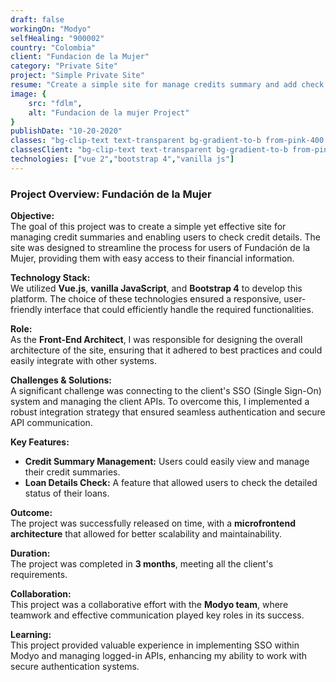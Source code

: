 ```yaml
---
draft: false
workingOn: "Modyo"
selfHealing: "900002"
country: "Colombia"
client: "Fundacion de la Mujer"
category: "Private Site"
project: "Simple Private Site"
resume: "Create a simple site for manage credits summary and add check credit details."
image: {
    src: "fdlm",
    alt: "Fundacion de la mujer Project"
}
publishDate: "10-20-2020"
classes: "bg-clip-text text-transparent bg-gradient-to-b from-pink-400 to-pink-900"
classesClient: "bg-clip-text text-transparent bg-gradient-to-b from-pink-300 to-pink-400"
technologies: ["vue 2","bootstrap 4","vanilla js"]
---
```

### Project Overview: Fundación de la Mujer

**Objective:**  
The goal of this project was to create a simple yet effective site for managing credit summaries and enabling users to check credit details. The site was designed to streamline the process for users of Fundación de la Mujer, providing them with easy access to their financial information.

**Technology Stack:**  
We utilized **Vue.js**, **vanilla JavaScript**, and **Bootstrap 4** to develop this platform. The choice of these technologies ensured a responsive, user-friendly interface that could efficiently handle the required functionalities.

**Role:**  
As the **Front-End Architect**, I was responsible for designing the overall architecture of the site, ensuring that it adhered to best practices and could easily integrate with other systems.

**Challenges & Solutions:**  
A significant challenge was connecting to the client's SSO (Single Sign-On) system and managing the client APIs. To overcome this, I implemented a robust integration strategy that ensured seamless authentication and secure API communication.

**Key Features:**  
- **Credit Summary Management:** Users could easily view and manage their credit summaries.
- **Loan Details Check:** A feature that allowed users to check the detailed status of their loans.

**Outcome:**  
The project was successfully released on time, with a **microfrontend architecture** that allowed for better scalability and maintainability.

**Duration:**  
The project was completed in **3 months**, meeting all the client's requirements.

**Collaboration:**  
This project was a collaborative effort with the **Modyo team**, where teamwork and effective communication played key roles in its success.

**Learning:**  
This project provided valuable experience in implementing SSO within Modyo and managing logged-in APIs, enhancing my ability to work with secure authentication systems.